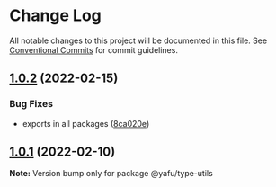 # Change Log

All notable changes to this project will be documented in this file.
See [Conventional Commits](https://conventionalcommits.org) for commit guidelines.

## [1.0.2](https://github.com/TheLudd/yafu-mono/compare/@yafu/type-utils@1.0.1...@yafu/type-utils@1.0.2) (2022-02-15)


### Bug Fixes

* exports in all packages ([8ca020e](https://github.com/TheLudd/yafu-mono/commit/8ca020e4e8e41d0500610936e5cae34114d752dd))





## [1.0.1](https://github.com/TheLudd/yafu-mono/compare/@yafu/type-utils@1.0.0...@yafu/type-utils@1.0.1) (2022-02-10)

**Note:** Version bump only for package @yafu/type-utils
